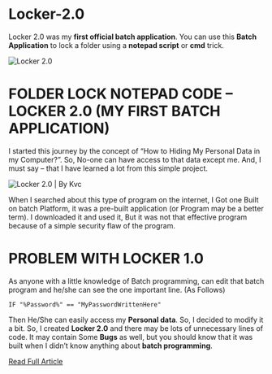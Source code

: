 # Locker-2.0
Locker 2.0 was my **first official batch application**. You can use this **Batch Application** to lock a folder using a **notepad script** or **cmd** trick.

![Locker 2.0](https://i2.wp.com/www.thebateam.org/wp-content/uploads/2020/02/Locker-2.0-Demo.gif?fit=638%2C400&ssl=1)

# FOLDER LOCK NOTEPAD CODE – LOCKER 2.0 (MY FIRST BATCH APPLICATION)
I started this journey by the concept of “How to Hiding My Personal Data in my Computer?”. So, No-one can have access to that data except me. And, I must say – that I have learned a lot from this simple project.

![Locker 2.0 | By Kvc](https://i0.wp.com/www.thebateam.org/wp-content/uploads/2018/12/25-1.png?w=677&ssl=1)

When I searched about this type of program on the internet, I Got one Built on batch Platform, it was a pre-built application (or Program may be a better term). I downloaded it and used it, But it was not that effective program because of a simple security flaw of the program.

# PROBLEM WITH LOCKER 1.0
As anyone with a little knowledge of Batch programming, can edit that batch program and he/she can see the one important line. (As Follows)
```
IF "%Password%" == "MyPasswordWrittenHere"
```
Then He/She can easily access my **Personal data**. So, I decided to modify it a bit. So, I created **Locker 2.0** and there may be lots of unnecessary lines of code. It may contain Some **Bugs** as well, but you should know that it was built when I didn’t know anything about **batch programming**.

[Read Full Article](https://www.thebateam.org/2020/02/locker-2-0-by-kvc/)
